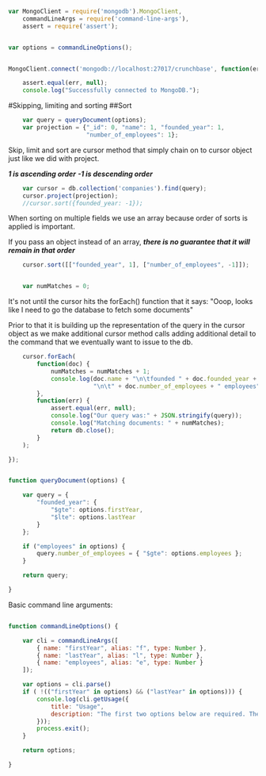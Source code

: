 ```javascript
var MongoClient = require('mongodb').MongoClient,
    commandLineArgs = require('command-line-args'),
    assert = require('assert');


var options = commandLineOptions();


MongoClient.connect('mongodb://localhost:27017/crunchbase', function(err, db) {

    assert.equal(err, null);
    console.log("Successfully connected to MongoDB.");

```
#Skipping, limiting and sorting
##Sort
```javascript
    var query = queryDocument(options);
    var projection = {"_id": 0, "name": 1, "founded_year": 1,
                      "number_of_employees": 1};
```
Skip, limit and sort are cursor method that simply chain on to cursor object just like we did with project.

***1 is ascending order***
***-1 is descending order***
```javascript
    var cursor = db.collection('companies').find(query);
    cursor.project(projection);
    //cursor.sort({founded_year: -1});
```
When sorting on multiple fields we use an array because order of sorts is applied is important.

If you pass an object instead of an array, ***there is no guarantee that it will remain in that order***

```javascript
    cursor.sort([["founded_year", 1], ["number_of_employees", -1]]);


    var numMatches = 0;
```
It's not until the cursor hits the forEach() function that it says: "Ooop, looks like I need to go the database to fetch some documents"

Prior to that it is building up the representation of the query in the cursor object as we make additional cursor method calls adding additional detail to the command that we eventually want to issue to the db.
```javascript
    cursor.forEach(
        function(doc) {
            numMatches = numMatches + 1;
            console.log(doc.name + "\n\tfounded " + doc.founded_year +
                        "\n\t" + doc.number_of_employees + " employees");
        },
        function(err) {
            assert.equal(err, null);
            console.log("Our query was:" + JSON.stringify(query));
            console.log("Matching documents: " + numMatches);
            return db.close();
        }
    );

});


function queryDocument(options) {

    var query = {
        "founded_year": {
            "$gte": options.firstYear,
            "$lte": options.lastYear
        }
    };

    if ("employees" in options) {
        query.number_of_employees = { "$gte": options.employees };
    }

    return query;

}
```
Basic command line arguments:
```javascript

function commandLineOptions() {

    var cli = commandLineArgs([
        { name: "firstYear", alias: "f", type: Number },
        { name: "lastYear", alias: "l", type: Number },
        { name: "employees", alias: "e", type: Number }
    ]);

    var options = cli.parse()
    if ( !(("firstYear" in options) && ("lastYear" in options))) {
        console.log(cli.getUsage({
            title: "Usage",
            description: "The first two options below are required. The rest are optional."
        }));
        process.exit();
    }

    return options;

}



```
